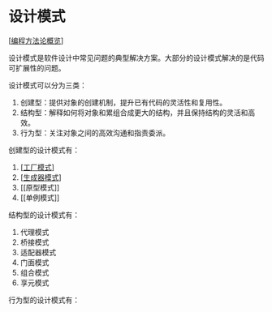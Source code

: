 # 设计模式

[[编程方法论概览]]

设计模式是软件设计中常见问题的典型解决方案。大部分的设计模式解决的是代码可扩展性的问题。

设计模式可以分为三类：

1. 创建型：提供对象的创建机制，提升已有代码的灵活性和复用性。
1. 结构型：解释如何将对象和累组合成更大的结构，并且保持结构的灵活和高效。
1. 行为型：关注对象之间的高效沟通和指责委派。

创建型的设计模式有：

1. [[工厂模式]]
1. [[生成器模式]]
1. [[原型模式]]
1. [[单例模式]]

结构型的设计模式有：

1. 代理模式
1. 桥接模式
1. 适配器模式
1. 门面模式
1. 组合模式
1. 享元模式

行为型的设计模式有：

[//begin]: # "Autogenerated link references for markdown compatibility"
[编程方法论概览]: notes/%E7%BC%96%E7%A8%8B%E6%96%B9%E6%B3%95%E8%AE%BA%E6%A6%82%E8%A7%88.md "编程方法概论"
[工厂模式]: notes/%E5%B7%A5%E5%8E%82%E6%A8%A1%E5%BC%8F.md "工厂模式"
[生成器模式]: notes/%E7%94%9F%E6%88%90%E5%99%A8%E6%A8%A1%E5%BC%8F.md "生成器模式"
[//end]: # "Autogenerated link references"
